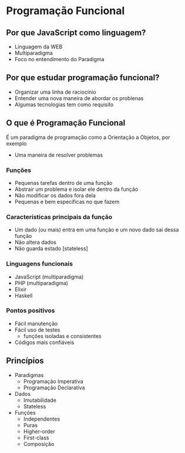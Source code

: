# Programação Funcional

## Por que JavaScript como linguagem?
* Linguagem da WEB
* Multiparadigma
* Foco no entendimento do Paradigma

## Por que estudar programação funcional?
* Organizar uma linha de raciocínio
* Entender uma nova maneira de abordar os problenas
* Algumas tecnologias tem como requisito

## O que é Programação Funcional
É um paradigma de programação como a Orientação a Objetos, por exemplo
* Uma maneira de resolver problemas

### Funções
* Pequenas tarefas dentro de uma função
* Abstrair um problema e isolar ele dentro da função
* Não modificar os dados fora dela
* Pequenas e bem específicas no que fazem

### Características principais da função
* Um dado (ou mais) entra em uma função e um novo dado sai dessa função
* Não altera dados
* Não guarda estado [stateless]

### Linguagens funcionais
* JavaScript (multiparadigma)
* PHP (multiparadigma)
* Elixir
* Haskell

### Pontos positivos
* Fácil manutenção
* Fácil uso de testes
  * funções isoladas e consistentes
* Códigos mais confiáveis

## Princípios
* Paradigmas
  * Programação Imperativa
  * Programação Declarativa
* Dados
  * Imutabilidade
  * Stateless
* Funções
  * Independentes
  * Puras
  * Higher-order
  * First-class
  * Composição